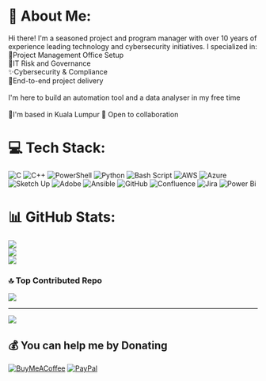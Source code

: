 # 💫 About Me:
Hi there! I'm a seasoned project and program manager with over 10 years of experience leading technology and cybersecurity initiatives. I specialized in:<br>🧩Project Management Office Setup<br>🐣IT Risk and Governance<br>✨Cybersecurity & Compliance<br>🎯End-to-end project delivery<br><br>I'm here to build an automation tool and a data analyser in my free time<br><br>📍I'm based in Kuala Lumpur  🤝 Open to collaboration<br>


# 💻 Tech Stack:
![C](https://img.shields.io/badge/c-%2300599C.svg?style=plastic&logo=c&logoColor=white) ![C++](https://img.shields.io/badge/c++-%2300599C.svg?style=plastic&logo=c%2B%2B&logoColor=white) ![PowerShell](https://img.shields.io/badge/PowerShell-%235391FE.svg?style=plastic&logo=powershell&logoColor=white) ![Python](https://img.shields.io/badge/python-3670A0?style=plastic&logo=python&logoColor=ffdd54) ![Bash Script](https://img.shields.io/badge/bash_script-%23121011.svg?style=plastic&logo=gnu-bash&logoColor=white) ![AWS](https://img.shields.io/badge/AWS-%23FF9900.svg?style=plastic&logo=amazon-aws&logoColor=white) ![Azure](https://img.shields.io/badge/azure-%230072C6.svg?style=plastic&logo=microsoftazure&logoColor=white) ![Sketch Up](https://img.shields.io/badge/SketchUp-005F9E?style=plastic&logo=sketchup&logoColor=white) ![Adobe](https://img.shields.io/badge/adobe-%23FF0000.svg?style=plastic&logo=adobe&logoColor=white) ![Ansible](https://img.shields.io/badge/ansible-%231A1918.svg?style=plastic&logo=ansible&logoColor=white) ![GitHub](https://img.shields.io/badge/github-%23121011.svg?style=plastic&logo=github&logoColor=white) ![Confluence](https://img.shields.io/badge/confluence-%23172BF4.svg?style=plastic&logo=confluence&logoColor=white) ![Jira](https://img.shields.io/badge/jira-%230A0FFF.svg?style=plastic&logo=jira&logoColor=white) ![Power Bi](https://img.shields.io/badge/power_bi-F2C811?style=plastic&logo=powerbi&logoColor=black)
# 📊 GitHub Stats:
![](https://github-readme-stats.vercel.app/api?username=Bonniedesu&theme=ambient_gradient&hide_border=false&include_all_commits=false&count_private=false)<br/>
![](https://nirzak-streak-stats.vercel.app/?user=Bonniedesu&theme=ambient_gradient&hide_border=false)<br/>
![](https://github-readme-stats.vercel.app/api/top-langs/?username=Bonniedesu&theme=ambient_gradient&hide_border=false&include_all_commits=false&count_private=false&layout=compact)

### 🔝 Top Contributed Repo
![](https://github-contributor-stats.vercel.app/api?username=Bonniedesu&limit=5&theme=dark&combine_all_yearly_contributions=true)

---
[![](https://visitcount.itsvg.in/api?id=Bonniedesu&icon=0&color=10)](https://visitcount.itsvg.in)

  ## 💰 You can help me by Donating
  [![BuyMeACoffee](https://img.shields.io/badge/Buy%20Me%20a%20Coffee-ffdd00?style=for-the-badge&logo=buy-me-a-coffee&logoColor=black)](https://buymeacoffee.com/Bonniedesu) [![PayPal](https://img.shields.io/badge/PayPal-00457C?style=for-the-badge&logo=paypal&logoColor=white)](https://paypal.me/@cyberPM) 

  
<!-- Proudly created with GPRM ( https://gprm.itsvg.in ) -->
